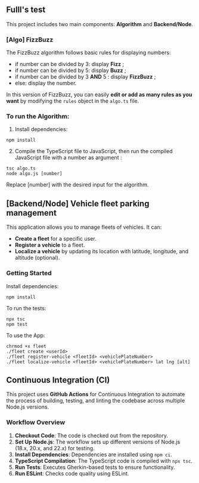 ## Fulll's test
This project includes two main components: **Algorithm** and **Backend/Node**.

### [Algo] FizzBuzz
The FizzBuzz algorithm follows basic rules for displaying numbers:
- if number can be divided by 3: display **Fizz** ;
- if number can be divided by 5: display **Buzz** ;
- if number can be divided by 3 **AND** 5 : display **FizzBuzz** ;
- else: display the number.

In this version of FizzBuzz, you can easily **edit or add as many rules as you want** by modifying the `rules` object in the `algo.ts` file.

### To run the Algorithm:
1. Install dependencies:
```shell
npm install
```

2. Compile the TypeScript file to JavaScript, then run the compiled JavaScript file with a number as argument :
```shell
tsc algo.ts
node algo.js [number]
```
Replace [number] with the desired input for the algorithm.

## [Backend/Node] Vehicle fleet parking management
This application allows you to manage fleets of vehicles. It can:

- **Create a fleet** for a specific user.
- **Register a vehicle** to a fleet.
- **Localize a vehicle** by updating its location with latitude, longitude, and altitude (optional).

### Getting Started

Install dependencies:
```shell
npm install
```
To run the tests:
```shell
npx tsc
npm test
```

To use the App:
```shell
chrmod +x fleet
./fleet create <userId>
./fleet register-vehicle <fleetId> <vehiclePlateNumber>
./fleet localize-vehicle <fleetId> <vehiclePlateNumber> lat lng [alt]
```

## Continuous Integration (CI)

This project uses **GitHub Actions** for Continuous Integration to automate the process of building, testing, and linting the codebase across multiple Node.js versions.

### Workflow Overview

1. **Checkout Code**: The code is checked out from the repository.
2. **Set Up Node.js**: The workflow sets up different versions of Node.js (18.x, 20.x, and 22.x) for testing.
3. **Install Dependencies**: Dependencies are installed using `npm ci`.
4. **TypeScript Compilation**: The TypeScript code is compiled with `npx tsc`.
5. **Run Tests**: Executes Gherkin-based tests to ensure functionality.
6. **Run ESLint**: Checks code quality using ESLint.
